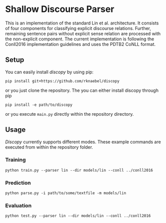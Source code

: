 # Shallow Discourse Parser
This is an implementation of the standard Lin et al. architecture.
It consists of four components for classifying explicit discourse relations.
Further, remaining sentence pairs without explicit sense relation are processed with the non-explicit component.
The current implementation is following the Conll2016 implementation guidelines and uses the PDTB2 CoNLL format.

## Setup
You can easily install *discopy* by using pip:
```shell script
pip install git+https://github.com/rknaebel/discopy
```
or you just clone the repository.
The you can either install discopy through pip
```shell script
pip install -e path/to/discopy
```
or you execute `main.py` directly within the repository directory.

## Usage
*Discopy* currently supports different modes.
These example commands are executed from within the repository folder.

### Training
```shell script
python train.py --parser lin --dir models/lin --conll ../conll2016
```

### Prediction
```shell script
python parse.py -i path/to/some/textfile -m models/lin
```

### Evaluation
```shell script
python test.py --parser lin --dir models/lin --conll ../conll2016
```
